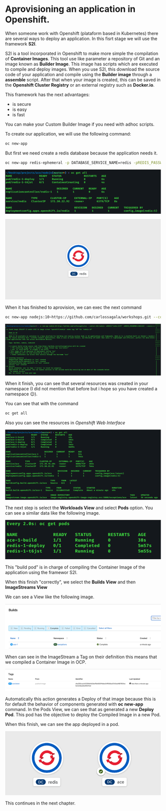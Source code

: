 # Aprovisioning an application in Openshift.

When someone work with Openshift (plataform based in Kubernetes) there are several ways to deploy an application. In this fisrt stage we will use the framework **S2I**. 

S2I is a tool incorporated in Openshift to make more simple the compilation of **Container Images**. This tool use like parameter a repository of Git and an image known as **Builder Image**. This image has scripts which are executed to compile and deploy images. 
When you use S2I, this download the source code of your application and compile using the **Builder image** through a **assemble** script. After that when your image is created, this can be saved in the **Openshift Cluster Registry** or an external registry such as **Docker.io**. 

This framework has the next advantages: 

- is secure
- is easy 
- is fast

You can make your Custom Builder Image if you need with adhoc scripts.


To create our application, we will use the following command:

```bash
oc new-app 
```

But first we need create a redis database because the application needs it.
```bash
oc new-app redis-ephemeral -p DATABASE_SERVICE_NAME=redis -pREDIS_PASSWORD=r3dh4t01!
```

![](./images/1.png)

![](./images/2.png)

When it has finished to aprovision, we can exec the next command

```bash
oc new-app nodejs:10~https://github.com/carlossagala/workshops.git --context-dir=nodejs -eREDIS="redis:6379" -eREDIS_PASSWORD=r3dh4t01!
```

![](./images/3.png)


When it finish, you can see that several resources was created in your namespace (I did not mention that before but i hope so you have created a namespace :wink:).

You can see that with the command 

```bash
oc get all
```

Also you can see the resources in *Openshift Web Interface*

![](./images/8.png)


The next step is select the **Workloads View** and select **Pods** option. You can see a similar data like the following image.

![](./images/4.png)

This "build pod" is in charge of compiling the Container Image of the application using the framewor S2I.

When this finish "correctly", we select the **Builds View** and then **ImageStreams View**

We can see a View like the following image.

![](./images/5.png)

When can see in the ImageStream a Tag on their definition this means that we compiled a Container Image in OCP.

![](./images/6.png)

Automatically this action generates a Deploy of that image because this is for default the behavior of components generated with **oc new-app** command.
In the Pods View, we can see that as generated a new **Deploy Pod**. This pod has the objective to deploy the Compiled Image in a new Pod.

When this finish, we can see the app deployed in a pod.

![](./images/9.png)

This continues in the next chapter.
